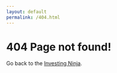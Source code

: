 ```yaml
---
layout: default
permalink: /404.html
---
```


# 404 Page not found!

Go back to the [Investing Ninja](https://www.investingninja.club).
